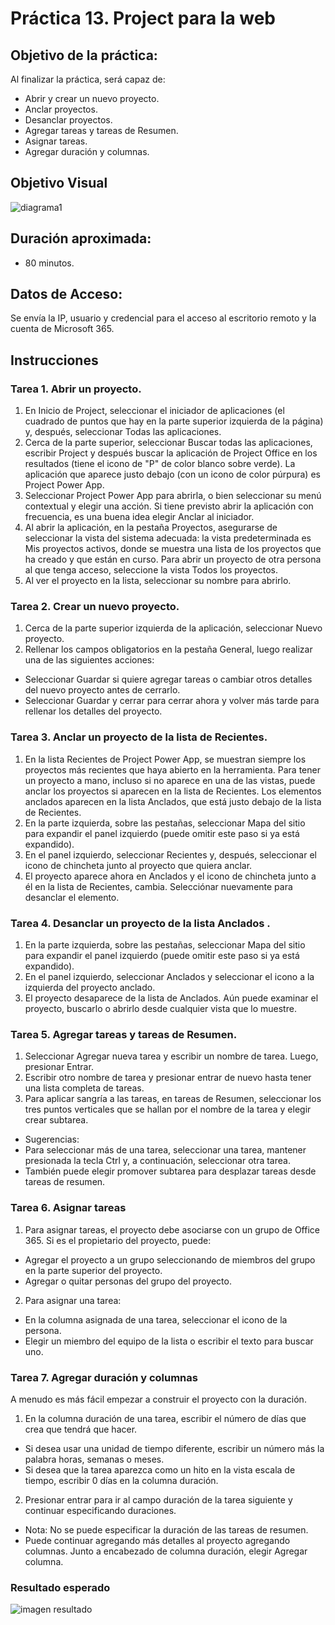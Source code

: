 # Práctica 13. Project para la web 

## Objetivo de la práctica:
Al finalizar la práctica, será capaz de:
- Abrir y crear un nuevo proyecto.
- Anclar proyectos.
- Desanclar proyectos.
- Agregar tareas y tareas de Resumen.
- Asignar tareas.
- Agregar duración y columnas.

## Objetivo Visual 

![diagrama1](../images/13.1.jpg)

## Duración aproximada:
- 80 minutos.

## Datos de Acceso:
Se envía la IP, usuario y credencial para el acceso al escritorio remoto y la cuenta de Microsoft 365.

## Instrucciones 

### Tarea 1. Abrir un proyecto.
1. En Inicio de Project, seleccionar el iniciador de aplicaciones (el cuadrado de puntos que hay en la parte superior izquierda de la página) y, después, seleccionar Todas las aplicaciones. 
2. Cerca de la parte superior, seleccionar Buscar todas las aplicaciones, escribir Project y después buscar la aplicación de Project Office en los resultados (tiene el icono de "P" de color blanco sobre verde). La aplicación que aparece justo debajo (con un icono de color púrpura) es Project Power App.
3. Seleccionar Project Power App para abrirla, o bien seleccionar su menú contextual y elegir una acción. Si tiene previsto abrir la aplicación con frecuencia, es una buena idea elegir Anclar al iniciador.
4. Al abrir la aplicación, en la pestaña Proyectos, asegurarse de seleccionar la vista del sistema adecuada: la vista predeterminada es Mis proyectos activos, donde se muestra una lista de los proyectos que ha creado y que están en curso. Para abrir un proyecto de otra persona al que tenga acceso, seleccione la vista Todos los proyectos.
5. Al ver el proyecto en la lista, seleccionar su nombre para abrirlo.

### Tarea 2. Crear un nuevo proyecto.
1. Cerca de la parte superior izquierda de la aplicación, seleccionar Nuevo proyecto.
2. Rellenar los campos obligatorios en la pestaña General, luego realizar una de las siguientes acciones:
- Seleccionar Guardar si quiere agregar tareas o cambiar otros detalles del nuevo proyecto antes de cerrarlo.
- Seleccionar Guardar y cerrar para cerrar ahora y volver más tarde para rellenar los detalles del proyecto.

### Tarea 3. Anclar un proyecto de la lista de Recientes.
1. En la lista Recientes de Project Power App, se muestran siempre los proyectos más recientes que haya abierto en la herramienta. Para tener un proyecto a mano, incluso si no aparece en una de las vistas, puede anclar los proyectos si aparecen en la lista de Recientes. Los elementos anclados aparecen en la lista Anclados, que está justo debajo de la lista de Recientes.
2. En la parte izquierda, sobre las pestañas, seleccionar Mapa del sitio para expandir el panel izquierdo (puede omitir este paso si ya está expandido).
3. En el panel izquierdo, seleccionar Recientes y, después, seleccionar el icono de chincheta junto al proyecto que quiera anclar.
4. El proyecto aparece ahora en Anclados y el icono de chincheta junto a él en la lista de Recientes, cambia. Selecciónar nuevamente para desanclar el elemento.

### Tarea 4. Desanclar un proyecto de la lista Anclados .
1. En la parte izquierda, sobre las pestañas, seleccionar Mapa del sitio para expandir el panel izquierdo (puede omitir este paso si ya está expandido).
2. En el panel izquierdo, seleccionar Anclados y seleccionar el icono a la izquierda del proyecto anclado.
3. El proyecto desaparece de la lista de Anclados. Aún puede examinar el proyecto, buscarlo o abrirlo desde cualquier vista que lo muestre.

### Tarea 5. Agregar tareas y tareas de Resumen.
1. Seleccionar Agregar nueva tarea y escribir un nombre de tarea. Luego, presionar Entrar.
2. Escribir otro nombre de tarea y presionar entrar de nuevo hasta tener una lista completa de tareas.
3. Para aplicar sangría a las tareas, en tareas de Resumen, seleccionar los tres puntos verticales que se hallan por el nombre de la tarea y elegir crear subtarea.
- Sugerencias:
- Para seleccionar más de una tarea, seleccionar una tarea, mantener presionada la tecla Ctrl y, a continuación, seleccionar otra tarea.
- También puede elegir promover subtarea para desplazar tareas desde tareas de resumen.

### Tarea 6. Asignar tareas
1. Para asignar tareas, el proyecto debe asociarse con un grupo de Office 365. Si es el propietario del proyecto, puede:
- Agregar el proyecto a un grupo seleccionando de miembros del grupo en la parte superior del proyecto.
- Agregar o quitar personas del grupo del proyecto.
2. Para asignar una tarea:
- En la columna asignada de una tarea, seleccionar el icono de la persona.
- Elegir un miembro del equipo de la lista o escribir el texto para buscar uno.

### Tarea 7. Agregar duración y columnas
A menudo es más fácil empezar a construir el proyecto con la duración.
1. En la columna duración de una tarea, escribir el número de días que crea que tendrá que hacer.
- Si desea usar una unidad de tiempo diferente, escribir un número más la palabra horas, semanas o meses.
- Si desea que la tarea aparezca como un hito en la vista escala de tiempo, escribir 0 días en la columna duración.
2. Presionar entrar para ir al campo duración de la tarea siguiente y continuar especificando duraciones.
- Nota: No se puede especificar la duración de las tareas de resumen.
- Puede continuar agregando más detalles al proyecto agregando columnas. Junto a encabezado de columna duración, elegir Agregar columna.
  
### Resultado esperado

![imagen resultado](../images/13.2.jpg)
